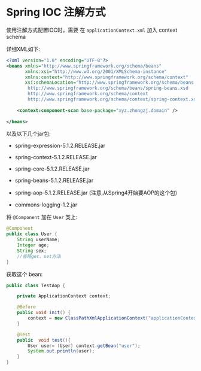 # Spring IOC 注解方式

使用注解方式配置IOC时，需要 在  `applicationContext.xml` 加入  context schema

详细XML如下:

```xml
<?xml version="1.0" encoding="UTF-8"?>
<beans xmlns="http://www.springframework.org/schema/beans"
       xmlns:xsi="http://www.w3.org/2001/XMLSchema-instance"
       xmlns:context="http://www.springframework.org/schema/context"
       xsi:schemaLocation="http://www.springframework.org/schema/beans
        http://www.springframework.org/schema/beans/spring-beans.xsd
        http://www.springframework.org/schema/context
        http://www.springframework.org/schema/context/spring-context.xsd">
    
    <context:component-scan base-package="xyz.zhongzj.domain" />
    
</beans>
```

以及以下几个jar包:

- spring-expression-5.1.2.RELEASE.jar

- spring-context-5.1.2.RELEASE.jar
- spring-core-5.1.2.RELEASE.jar
- spring-beans-5.1.2.RELEASE.jar
- spring-aop-5.1.2.RELEASE.jar  (注意,从Spring4开始要AOP的这个包)
- commons-logging-1.2.jar

将  `@Component` 加在 `User` 类上:

```java
@Component
public class User {
    String userName;
    Integer age;
    String sex;
    //省略get、set方法
}
```

获取这个 bean:

```java
public class TestAop {

    private ApplicationContext context;

    @Before
    public void init() {
        context = new ClassPathXmlApplicationContext("applicationContext.xml");
    }

    @Test
    public  void test(){
        User user= (User) context.getBean("user");
        System.out.println(user);
    }
}
```

